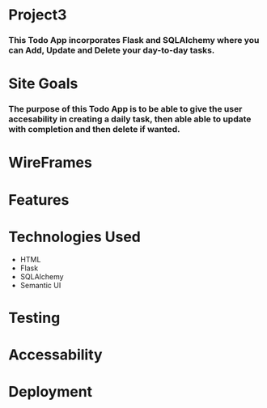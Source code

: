 # Project3

### This Todo App incorporates Flask and SQLAlchemy where you can Add, Update and Delete your day-to-day tasks.

# Site Goals
### The purpose of this Todo App is to be able to give the user accesability in creating a daily task, then able able to update with completion and then delete if wanted.

# WireFrames

# Features

# Technologies Used
* HTML
* Flask
* SQLAlchemy
* Semantic UI

# Testing 

# Accessability 

# Deployment



